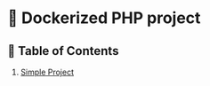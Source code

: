 # 🐳 Dockerized PHP project

## 📘 Table of Contents

1. [Simple Project](./versions/01-introduction.md)